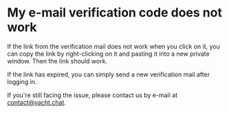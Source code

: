

# My e-mail verification code does not work

If the link from the verification mail does not work when you click on it, you can copy the link by right-clicking on it and pasting it into a new private window. Then the link should work.

If the link has expired, you can simply send a new verification mail after logging in.


If you're still facing the issue, please contact us by e-mail at [contact@yacht.chat](mailto:contact@yacht.chat).